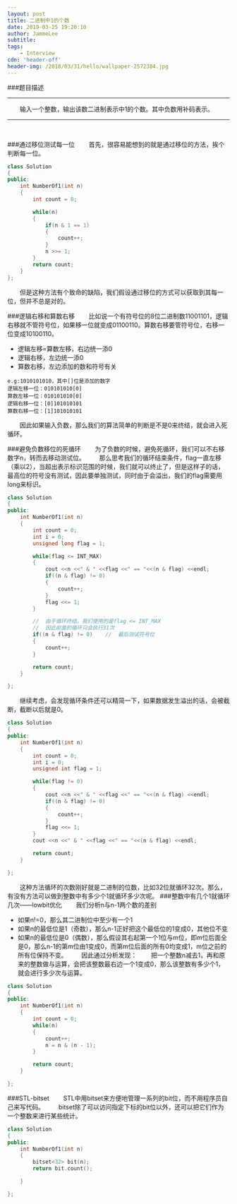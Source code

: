 ```yaml
---
layout: post
title: 二进制中1的个数
date: 2019-03-25 19:20:10
author: JammeLee
subtitle: 
tags: 
	- Interview
cdn: 'header-off'
header-img: /2018/03/31/hello/wallpaper-2572384.jpg
---
```


###题目描述
<br>
__________________________
&#8194;&#8194;&#8194;&#8194;输入一个整数，输出该数二进制表示中1的个数。其中负数用补码表示。
___________________________
<br>

###通过移位测试每一位
&#8194;&#8194;&#8194;&#8194;首先，很容易能想到的就是通过移位的方法，挨个判断每一位。
```c++
class Solution
{
public:
    int NumberOf1(int n)
    {
        int count = 0;

        while(n)
        {
            if(n & 1 == 1)
            {
                count++;
            }
            n >>= 1;
        }
        return count;
    }
};
```
&#8194;&#8194;&#8194;&#8194;但是这种方法有个致命的缺陷，我们假设通过移位的方式可以获取到其每一位，但并不总是对的。

###逻辑右移和算数右移
&#8194;&#8194;&#8194;&#8194;比如说一个有符号位的8位二进制数11001101，逻辑右移就不管符号位，如果移一位就变成01100110。算数右移要管符号位，右移一位变成10100110。
- 逻辑左移=算数左移，右边统一添0
- 逻辑右移，左边统一添0
- 算数右移，左边添加的数和符号有关
```
e.g:1010101010，其中[]位是添加的数字
逻辑左移一位：010101010[0]
算数左移一位：010101010[0]
逻辑右移一位：[0]101010101
算数右移一位：[1]101010101
```
&#8194;&#8194;&#8194;&#8194;因此如果输入负数，那么我们的算法简单的判断是不是0来终结，就会进入死循环。

###避免负数移位的死循环
&#8194;&#8194;&#8194;&#8194;为了负数的时候，避免死循环，我们可以不右移数字n，转而去移动测试位。
&#8194;&#8194;&#8194;&#8194;那么思考我们的循环结束条件，flag一直左移（乘以2），当超出表示标识范围的时候，我们就可以终止了，但是这样子的话，最高位的符号没有测试，因此要单独测试，同时由于会溢出，我们的flag需要用long来标识。
```c++
class Solution
{
public:
    int NumberOf1(int n)
    {
        int count = 0;
        int i = 0;
        unsigned long flag = 1;

        while(flag <= INT_MAX)
        {
            cout <<n <<" & " <<flag <<" == "<<(n & flag) <<endl;
            if((n & flag) != 0)
            {
                count++;
            }
            flag <<= 1;
        }

        //  由于循环终结，我们使用的是flag <= INT_MAX
        //  因此前面的循环只会执行31次
        if((n & flag) != 0)    //  最后测试符号位
        {
            count++;
        }

        return count;
    }

};
```
&#8194;&#8194;&#8194;&#8194;继续考虑，会发现循环条件还可以精简一下，如果数据发生溢出的话，会被截断，截断以后就是0。
```c++
class Solution
{
public:
    int NumberOf1(int n)
    {
        int count = 0;
        int i = 0;
        unsigned int flag = 1;

        while(flag != 0)
        {
            cout <<n <<" & " <<flag <<" == "<<(n & flag) <<endl;
            if((n & flag) != 0)
            {
                count++;
            }
            flag <<= 1;
        }
        cout <<n <<" & " <<flag <<" == "<<(n & flag) <<endl;

        return count;
    }

};
```
&#8194;&#8194;&#8194;&#8194;这种方法循环的次数刚好就是二进制的位数，比如32位就循环32次。那么，有没有方法可以做到整数中有多少个1就循环多少次呢。
###整数中有几个1就循环几次——lowbit优化
&#8194;&#8194;&#8194;&#8194;我们分析n与n-1两个数的差别
- 如果n!=0，那么其二进制位中至少有一个1
- 如果n的最低位是1（奇数），那么n-1正好把这个最低位的1变成0，其他位不变
- 如果n的最低位是0（偶数），那么假设其右起第一个1位与m位，即m位后面全是0，那么n-1的第m位由1变成0，而第m位后面的所有0均变成1，m位之前的所有位保持不变。
&#8194;&#8194;&#8194;&#8194;因此通过分析发现：
&#8194;&#8194;&#8194;&#8194;把一个整数n减去1，再和原来的整数做与运算，会把该整数最右边一个1变成0，那么该整数有多少个1，就会进行多少次与运算。

```c++
class Solution
{
public:
    int NumberOf1(int n)
    {
        int count = 0;
        while(n)
        {
            count++;
            n = n & (n - 1);
        }

        return count;
    }

};
```
###STL-bitset
&#8194;&#8194;&#8194;&#8194;STL中用bitset来方便地管理一系列的bit位，而不用程序员自己来写代码。
&#8194;&#8194;&#8194;&#8194;bitset除了可以访问指定下标的bit位以外，还可以把它们作为一个整数来进行某些统计。

```c++
class Solution
{
public:
    int NumberOf1(int n)
    {
        bitset<32> bit(n);
        return bit.count();

    }

};
```


